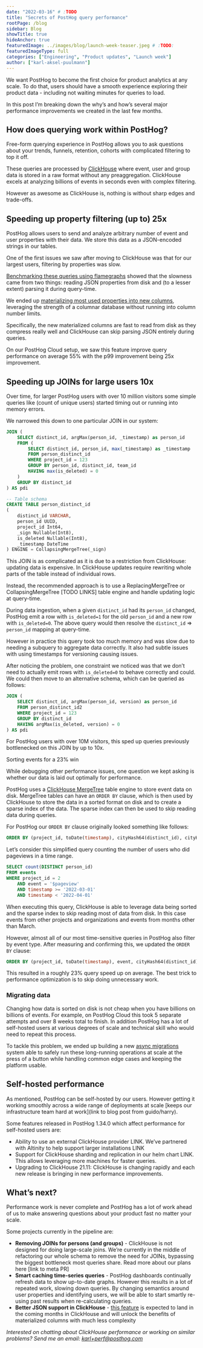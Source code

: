 ```yaml
---
date: "2022-03-16" # :TODO
title: "Secrets of PostHog query performance"
rootPage: /blog
sidebar: Blog
showTitle: true
hideAnchor: true
featuredImage: ../images/blog/launch-week-teaser.jpeg # :TODO:
featuredImageType: full
categories: ["Engineering", "Product updates", "Launch week"]
author: ["karl-aksel-puulmann"]
---
```



We want PostHog to become the first choice for product analytics at any scale. To do that, users should have a smooth experience exploring their product data - including not waiting minutes for queries to load.

In this post I’m breaking down the why’s and how’s several major performance improvements we created in the last few months.


## How does querying work within PostHog?

Free-form querying experience in PostHog allows you to ask questions about your trends, funnels, retention, cohorts with complicated filtering to top it off.

These queries are processed by [ClickHouse](https://clickhouse.com/) where event, user and group data is stored in a raw format without any preaggregation. ClickHouse excels at analyzing billions of events in seconds even with complex filtering.

However as awesome as ClickHouse is, nothing is without sharp edges and trade-offs.


## Speeding up property filtering (up to) 25x

PostHog allows users to send and analyze arbitrary number of event and user properties with their data. We store this data as a JSON-encoded strings in our tables.

One of the first issues we saw after moving to ClickHouse was that for our largest users, filtering by properties was slow.

[Benchmarking these queries using flamegraphs](https://github.com/Slach/clickhouse-flamegraph) showed that the slowness came from two things: reading JSON properties from disk and (to a lesser extent) parsing it during query-time.

We ended up [materializing most used properties into new columns](https://posthog.com/blog/clickhouse-materialized-columns), leveraging the strength of a columnar database without running into column number limits.

Specifically, the new materialized columns are fast to read from disk as they compress really well and ClickHouse can skip parsing JSON entirely during queries.

On our PostHog Cloud setup, we saw this feature improve query performance on average 55% with the p99 improvement being 25x improvement.


## Speeding up JOINs for large users 10x

Over time, for larger PostHog users with over 10 million visitors some simple queries like (count of unique users) started timing out or running into memory errors.

We narrowed this down to one particular JOIN in our system:

```sql
JOIN (
    SELECT distinct_id, argMax(person_id, _timestamp) as person_id
    FROM (
        SELECT distinct_id, person_id, max(_timestamp) as _timestamp
        FROM person_distinct_id
        WHERE project_id = 123
        GROUP BY person_id, distinct_id, team_id
        HAVING max(is_deleted) = 0
    )
    GROUP BY distinct_id
) AS pdi

-- Table schema
CREATE TABLE person_distinct_id
(
    distinct_id VARCHAR,
    person_id UUID,
    project_id Int64,
    _sign Nullable(Int8),
    is_deleted Nullable(Int8),
    _timestamp DateTime
) ENGINE = CollapsingMergeTree(_sign)
```

This JOIN is as complicated as it is due to a restriction from ClickHouse: updating data is expensive. In ClickHouse updates require rewriting whole parts of the table instead of individual rows.

Instead, the recommended approach is to use a ReplacingMergeTree or CollapsingMergeTree [TODO LINKS] table engine and handle updating logic at query-time.

During data ingestion, when a given `distinct_id` had its `person_id` changed, PostHog emit a row with `is_deleted=1` for the old `person_id` and a new row with `is_deleted=0`. The above query would then resolve the `distinct_id` => `person_id` mapping at query-time.

However in practice this query took too much memory and was slow due to needing a subquery to aggregate data correctly. It also had subtle issues with using timestamps for versioning causing issues.

After noticing the problem, one constraint we noticed was that we don’t need to actually emit rows with `is_deleted=0` to behave correctly and could. We could then move to an alternative schema, which can be queried as follows:

```sql
JOIN (
    SELECT distinct_id, argMax(person_id, version) as person_id
    FROM person_distinct_id2
    WHERE project_id = 123
    GROUP BY distinct_id
    HAVING argMax(is_deleted, version) = 0
) AS pdi
```

For PostHog users with over 10M visitors, this sped up queries previously bottlenecked on this JOIN by up to 10x.


Sorting events for a 23% win

While debugging other performance issues, one question we kept asking is whether our data is laid out optimally for performance.

PostHog uses a [ClickHouse MergeTree](https://clickhouse.com/docs/en/engines/table-engines/mergetree-family/mergetree/) table engine to store event data on disk. MergeTree tables can have an `ORDER BY` clause, which is then used by ClickHouse to store the data in a sorted format on disk and to create a sparse index of the data. The sparse index can then be used to skip reading data during queries.

For PostHog our `ORDER BY` clause originally looked something like follows:

```sql
ORDER BY (project_id, toDate(timestamp), cityHash64(distinct_id), cityHash64(uuid))
```

Let’s consider this simplified query counting the number of users who did pageviews in a time range.

```sql
SELECT count(DISTINCT person_id)
FROM events
WHERE project_id = 2
    AND event = '$pageview'
    AND timestamp >= '2022-03-01'
    AND timestamp < '2022-04-01'
```

When executing this query, ClickHouse is able to leverage data being sorted and the sparse index to skip reading most of data from disk. In this case events from other projects and organizations and events from months other than March.

However, almost all of our most time-sensitive queries in PostHog also filter by event type. After measuring and confirming this, we updated the `ORDER BY` clause:

```sql
ORDER BY (project_id, toDate(timestamp), event, cityHash64(distinct_id), cityHash64(uuid))
```

This resulted in a roughly 23% query speed up on average. The best trick to performance optimization is to skip doing unnecessary work.

### Migrating data

Changing how data is sorted on disk is not cheap when you have billions on billions of events. For example, on PostHog Cloud this took 5 separate attempts and over 8 weeks total to finish. In addition PostHog has a lot of self-hosted users at various degrees of scale and technical skill who would need to repeat this process.

To tackle this problem, we ended up building a new [async migrations](/docs/self-host/configure/async-migrations/overview) system able to safely run these long-running operations at scale at the press of a button while handling common edge cases and keeping the platform usable.


## Self-hosted performance

As mentioned, PostHog can be self-hosted by our users. However getting it working smoothly across a wide range of deployments at scale [keeps our infrastructure team hard at work](link to blog post from guido/harry).

Some features released in PostHog 1.34.0 which affect performance for self-hosted users are:

- Ability to use an external ClickHouse provider LINK. We’ve partnered with Altinity to help support larger installations LINK
- Support for ClickHouse sharding and replication in our helm chart LINK. This allows leveraging more machines for faster queries.
- Upgrading to ClickHouse 21.11: ClickHouse is changing rapidly and each new release is bringing in new performance improvements.


## What’s next?

Performance work is never complete and PostHog has a lot of work ahead of us to make answering questions about your product fast no matter your scale.

Some projects currently in the pipeline are:

- **Removing JOINs for persons (and groups)** - ClickHouse is not designed for doing large-scale joins. We’re currently in the middle of refactoring our whole schema to remove the need for JOINs, bypassing the biggest bottleneck most queries share. Read more about our plans here [link to meta PR]
- **Smart caching time-series queries** - PostHog dashboards continually refresh data to show up-to-date graphs. However this results in a lot of repeated work, slowing down queries. By changing semantics around user properties and identifying users, we will be able to start smartly re-using past results when re-calculating queries.
- **Better JSON support in ClickHouse** - [this feature](https://github.com/ClickHouse/ClickHouse/issues/23516) is expected to land in the coming months in ClickHouse and will unlock the benefits of materialized columns with much less complexity

_Interested on chatting about ClickHouse performance or working on similar problems? Send me an email: [karl+perf@posthog.com](mailto:karl+perf@posthog.com)_

